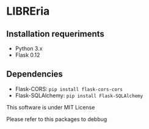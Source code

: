 # LIBREria


## Installation requeriments

- Python 3.x
- Flask 0.12

## Dependencies

- Flask-CORS: `pip install flask-cors-cors`
- Flask-SQLAlchemy: `pip install Flask-SQLAlchemy`


This software is under MIT License 


Please refer to this packages to debbug


